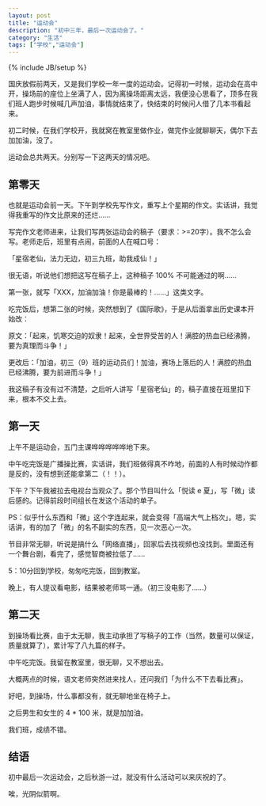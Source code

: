 ```yaml
---
layout: post
title: "运动会"
description: "初中三年，最后一次运动会了。"
category: "生活"
tags: ["学校","运动会"]
---
```

{% include JB/setup %}

国庆放假前两天，又是我们学校一年一度的运动会。记得初一时候，运动会在高中开，操场前的座位上坐满了人，因为离操场距离太远，我便没心思看了，顶多在我们班人跑步时候喊几声加油，事情就结束了，快结束的时候问人借了几本书看起来。

初二时候，在我们学校开，我就窝在教室里做作业，做完作业就聊聊天，偶尔下去加加油，没了。

运动会总共两天。分别写一下这两天的情况吧。

## 第零天

也就是运动会前一天。下午到学校先写作文，重写上个星期的作文。实话讲，我觉得我重写的作文比原来的还烂……

写完作文老师进来，让我们写两张运动会的稿子（要求：>=20字）。我不怎么会写。老师走后，班里有点闹，前面的人在喊口号：

「星宿老仙，法力无边，初三九班，助我成仙！」

很无语，听说他们想把这写在稿子上，这种稿子 100% 不可能通过的啊……

第一张，就写「XXX，加油加油！你是最棒的！……」这类文字。

吃完饭后，想第二张的时候，突然想到了《国际歌》，于是从后面拿出历史课本开始改：

原文：「起来，饥寒交迫的奴隶！起来，全世界受苦的人！满腔的热血已经沸腾，要为真理而斗争！」

更改后：「加油，初三（9）班的运动员们！加油，赛场上落后的人！满腔的热血已经沸腾，要为前进而斗争！」

我这稿子有没有过不清楚，之后听人讲写「星宿老仙」的，稿子直接在班里扣下来，根本不交上去。

## 第一天

上午不是运动会，五门主课哗哗哗哗哗地下来。

中午吃完饭是广播操比赛，实话讲，我们班做得真不咋地，前面的人有时候动作都是反的，没有想到还能拿第二（！！）。

下午？下午我被拉去电视台当观众了。那个节目叫什么「悦读 e 夏」，写「微」读后感的。记得前段时间组长在发这个活动的单子。

PS：似乎什么东西和「微」这个字连起来，就会变得「高端大气上档次」。嗯，实话讲，有的加了「微」的名不副实的东西，见一次恶心一次。

节目非常无聊，听说是搞什么「网络直播」，回家后去找视频也没找到。里面还有一个舞台剧，看完了，感觉智商被拉低了……

5：10分回到学校，匆匆吃完饭，回到教室。

晚上，有人提议看电影，结果被老师骂一通。（初三没电影了……）

## 第二天

到操场看比赛，由于太无聊，我主动承担了写稿子的工作（当然，数量可以保证，质量就算了），累计写了八九篇的样子。

中午吃完饭。我留在教室里，很无聊，又不想出去。

大概两点的时候，语文老师突然进来找人，还问我们「为什么不下去看比赛」。

好吧，到操场，什么事都没有，就无聊地坐在椅子上。

之后男生和女生的 4 * 100 米，就是加加油。

我们班，成绩不错。

## 结语

初中最后一次运动会，之后秋游一过，就没有什么活动可以来庆祝的了。

唉，光阴似箭啊。